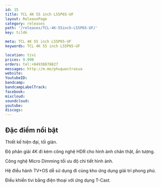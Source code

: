 ```yaml
---
id: 15
title: TCL 4K 55 inch L55P65-UF
layout: ReleasePage
category: releases
path: '/releases/TCL-4K-55inch-L55P65-UF/'
key: tcl4k

meta: TCL 4K 55 inch L55P65-UF
keywords: TCL 4K 55 inch L55P65-UF

location: tivi
prices: 9.990
orders: tel:+84938878827
messages: http://m.me/phuquoctrasua
website: 
YoutubeID: 
bandcamp: 
bandcampLabelTrack: 
facebook: 
mixcloud: 
soundcloud: 
youtube: 
discogs: 
---
```



## Đặc điểm nổi bật

Thiết kế hiện đại, tối giản.

Độ phân giải 4K đi kèm công nghệ HDR cho hình ảnh chân thật, ấn tượng.

Công nghệ Micro Dimming tối ưu độ chi tiết hình ảnh.

Hệ điều hành TV+OS dễ sử dụng đi cùng kho ứng dụng giải trí phong phú.

Điều khiển tivi bằng điện thoại với ứng dụng T-Cast.